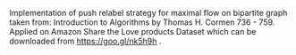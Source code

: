 Implementation of push relabel strategy for maximal flow on bipartite graph taken from: Introduction to Algorithms by Thomas H. Cormen 736 - 759. Applied on Amazon Share the Love products Dataset which can be downloaded from https://goo.gl/nk5h9h .

